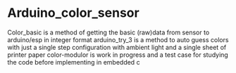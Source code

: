 # Arduino_color_sensor
Color_basic is a method of getting the basic (raw)data from sensor to arduino/esp in integer format
arduino_try_3 is a method to auto guess colors with just a single step configuration with ambient light and a single sheet of printer paper
color-modulor is work in progress and a test case for studying the code before implementing in embedded c
